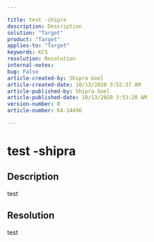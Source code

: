 ```yaml
---

title: test -shipra  
description: Description  
solution: "Target"  
product: "Target"  
applies-to: "Target"  
keywords: KCS  
resolution: Resolution  
internal-notes:   
bug: False  
article-created-by: Shipra Goel  
article-created-date: 10/13/2020 3:52:37 AM  
article-published-by: Shipra Goel  
article-published-date: 10/13/2020 3:53:28 AM  
version-number: 8  
article-number: KA-14496

---
```


# test -shipra

## Description

test




## Resolution

test
